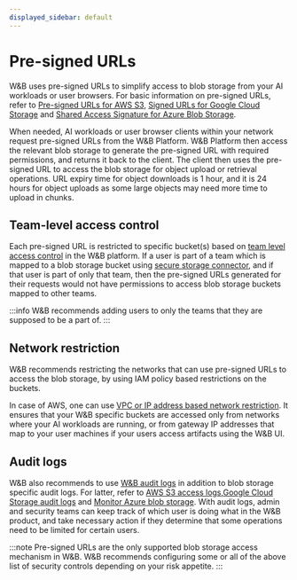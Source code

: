 ```yaml
---
displayed_sidebar: default
---
```


# Pre-signed URLs

W&B uses pre-signed URLs to simplify access to blob storage from your AI workloads or user browsers. For basic information on pre-signed URLs, refer to [Pre-signed URLs for AWS S3](https://docs.aws.amazon.com/AmazonS3/latest/userguide/using-presigned-url.html), [Signed URLs for Google Cloud Storage](https://cloud.google.com/storage/docs/access-control/signed-urls) and [Shared Access Signature for Azure Blob Storage](https://learn.microsoft.com/en-us/azure/storage/common/storage-sas-overview).

When needed, AI workloads or user browser clients within your network request pre-signed URLs from the W&B Platform. W&B Platform then access the relevant blob storage to generate the pre-signed URL with required permissions, and returns it back to the client. The client then uses the pre-signed URL to access the blob storage for object upload or retrieval operations. URL expiry time for object downloads is 1 hour, and it is 24 hours for object uploads as some large objects may need more time to upload in chunks.

## Team-level access control

Each pre-signed URL is restricted to specific bucket(s) based on [team level access control](../iam/manage-organization.md#add-and-manage-teams) in the W&B platform. If a user is part of a team which is mapped to a blob storage bucket using [secure storage connector](./secure-storage-connector.md), and if that user is part of only that team, then the pre-signed URLs generated for their requests would not have permissions to access blob storage buckets mapped to other teams. 

:::info
W&B recommends adding users to only the teams that they are supposed to be a part of.
:::

## Network restriction

W&B recommends restricting the networks that can use pre-signed URLs to access the blob storage, by using IAM policy based restrictions on the buckets. 

In case of AWS, one can use [VPC or IP address based network restriction](https://docs.aws.amazon.com/AmazonS3/latest/userguide/using-presigned-url.html#PresignedUrlUploadObject-LimitCapabilities). It ensures that your W&B specific buckets are accessed only from networks where your AI workloads are running, or from gateway IP addresses that map to your user machines if your users access artifacts using the W&B UI.

## Audit logs

W&B also recommends to use [W&B audit logs](../monitoring-usage/audit-logging.md) in addition to blob storage specific audit logs. For latter, refer to [AWS S3 access logs](https://docs.aws.amazon.com/AmazonS3/latest/userguide/ServerLogs.html),[Google Cloud Storage audit logs](https://cloud.google.com/storage/docs/audit-logging) and [Monitor Azure blob storage](https://learn.microsoft.com/en-us/azure/storage/blobs/monitor-blob-storage). With audit logs, admin and security teams can keep track of which user is doing what in the W&B product, and take necessary action if they determine that some operations need to be limited for certain users.

:::note
Pre-signed URLs are the only supported blob storage access mechanism in W&B. W&B recommends configuring some or all of the above list of security controls depending on your risk appetite.
:::